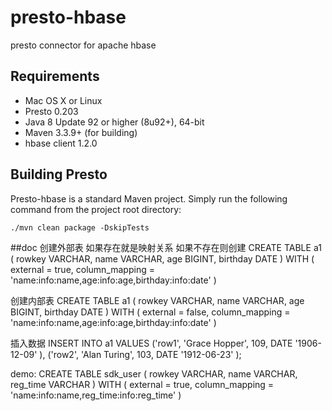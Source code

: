 # presto-hbase
presto connector for apache hbase

## Requirements

* Mac OS X or Linux
* Presto 0.203
* Java 8 Update 92 or higher (8u92+), 64-bit
* Maven 3.3.9+ (for building)
* hbase client 1.2.0
## Building Presto

Presto-hbase is a standard Maven project. Simply run the following command from the project root directory:

    ./mvn clean package -DskipTests

##doc
创建外部表  如果存在就是映射关系  如果不存在则创建
CREATE TABLE a1 (
  rowkey VARCHAR,
  name VARCHAR,
  age BIGINT,
  birthday DATE
)
WITH (
  external = true,
  column_mapping = 'name:info:name,age:info:age,birthday:info:date'
)

创建内部表
CREATE TABLE a1 (
  rowkey VARCHAR,
  name VARCHAR,
  age BIGINT,
  birthday DATE
)
WITH (
  external = false,
  column_mapping = 'name:info:name,age:info:age,birthday:info:date'
)


插入数据
INSERT INTO a1 VALUES
('row1', 'Grace Hopper', 109, DATE '1906-12-09' ),
('row2', 'Alan Turing', 103, DATE '1912-06-23' );


demo:
CREATE TABLE sdk_user (
  rowkey VARCHAR,
  name VARCHAR,
  reg_time VARCHAR
)
WITH (
  external = true,
  column_mapping = 'name:info:name,reg_time:info:reg_time'
)
